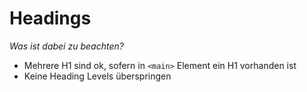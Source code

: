 # Headings

*Was ist dabei zu beachten?*

- Mehrere H1 sind ok, sofern in `<main>` Element ein H1 vorhanden ist
- Keine Heading Levels überspringen
